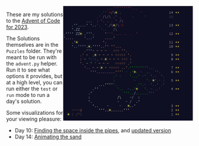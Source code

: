 <img align="right" width="350" height="310" src="https://raw.githubusercontent.com/seligman/aoc/master/2023/Puzzles/main_page_small.png">

These are my solutions to the [Advent of Code for 2023](https://adventofcode.com/2023).

The Solutions themselves are in the `Puzzles` folder.  They're meant to be run with the `advent.py` helper.  Run it to see what options it provides, but at a high level, you can run either the `test` or `run` mode to run a day's solution.

Some visualizations for your viewing pleasure:

* Day 10: [Finding the space inside the pipes](https://youtu.be/DYrIH225wHs), and [updated version](https://youtu.be/-vaIkRA1w9k)
* Day 14: [Animating the sand](https://youtu.be/5EWSnlYrt_0)